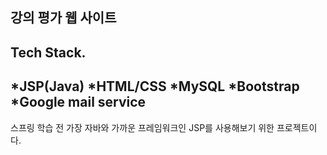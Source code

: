 강의 평가 웹 사이트
----------------
Tech Stack.
------------
*JSP(Java)
*HTML/CSS
*MySQL
*Bootstrap
*Google mail service
---------------------
스프링 학습 전 가장 자바와 가까운 프레임워크인 JSP를 사용해보기 위한 프로젝트이다.  
